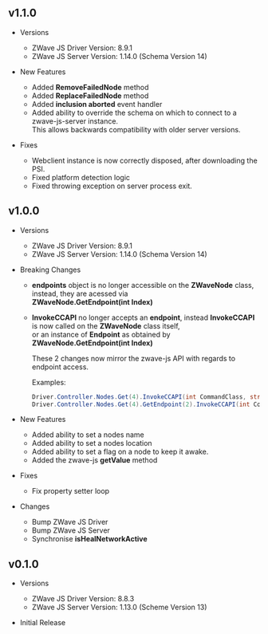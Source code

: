 ## v1.1.0

 - Versions
   - ZWave JS Driver Version: 8.9.1
   - ZWave JS Server Version: 1.14.0 (Schema Version 14)

 - New Features
   - Added **RemoveFailedNode** method
   - Added **ReplaceFailedNode** method
   - Added **inclusion aborted** event handler
   - Added ability to override the schema on which to connect to a zwave-js-server instance.  
     This allows backwards compatibility with older server versions.

 - Fixes
   - Webclient instance is now correctly disposed, after downloading the PSI.
   - Fixed platform detection logic
   - Fixed throwing exception on server process exit.

## v1.0.0

 - Versions
   - ZWave JS Driver Version: 8.9.1
   - ZWave JS Server Version: 1.14.0 (Schema Version 14)

 - Breaking Changes
   - **endpoints** object is no longer accessible on the **ZWaveNode** class, instead, they are acessed via  
     **ZWaveNode.GetEndpoint(int Index)**
   - **InvokeCCAPI** no longer accepts an **endpoint**, instead **InvokeCCAPI** is now called on the **ZWaveNode** class itself,  
     or an instance of **Endpoint** as obtained by **ZWaveNode.GetEndpoint(int Index)**

     These 2 changes now mirror the zwave-js API with regards to endpoint access.

     Examples:

     ```c#
     Driver.Controller.Nodes.Get(4).InvokeCCAPI(int CommandClass, string Method, params object[] Params)
     Driver.Controller.Nodes.Get(4).GetEndpoint(2).InvokeCCAPI(int CommandClass, string Method, params object[] Params)
     ```  
 - New Features
   - Added ability to set a nodes name
   - Added ability to set a nodes location
   - Added ability to set a flag on a node to keep it awake.
   - Added the zwave-js **getValue** method

 - Fixes
   - Fix property setter loop 

 - Changes
   - Bump ZWave JS Driver
   - Bump ZWave JS Server
   - Synchronise **isHealNetworkActive**


## v0.1.0

 - Versions
   - ZWave JS Driver Version: 8.8.3
   - ZWave JS Server Version: 1.13.0 (Scheme Version 13)

 - Initial Release
